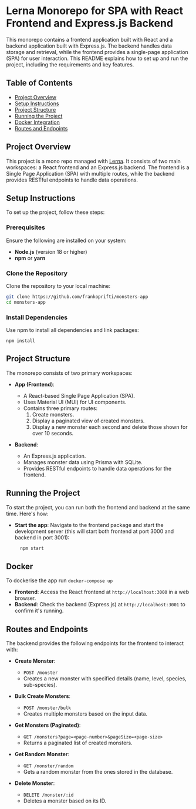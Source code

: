 # Lerna Monorepo for SPA with React Frontend and Express.js Backend

This monorepo contains a frontend application built with React and a backend application built with Express.js. The backend handles data storage and retrieval, while the frontend provides a single-page application (SPA) for user interaction. This README explains how to set up and run the project, including the requirements and key features.

## Table of Contents

- [Project Overview](#project-overview)
- [Setup Instructions](#setup-instructions)
- [Project Structure](#project-structure)
- [Running the Project](#running-the-project)
- [Docker Integration](#docker-integration)
- [Routes and Endpoints](#routes-and-endpoints)

## Project Overview

This project is a mono repo managed with [Lerna](https://lerna.js.org/). It consists of two main workspaces: a React frontend and an Express.js backend. The frontend is a Single Page Application (SPA) with multiple routes, while the backend provides RESTful endpoints to handle data operations.

## Setup Instructions

To set up the project, follow these steps:

### Prerequisites

Ensure the following are installed on your system:

- **Node.js** (version 18 or higher)
- **npm** or **yarn**

### Clone the Repository

Clone the repository to your local machine:

```bash
git clone https://github.com/frankoprifti/monsters-app
cd monsters-app
```

### Install Dependencies

Use npm to install all dependencies and link packages:

`npm install`

## Project Structure

The monorepo consists of two primary workspaces:

- **App (Frontend)**:

  - A React-based Single Page Application (SPA).
  - Uses Material UI (MUI) for UI components.
  - Contains three primary routes:
    1.  Create monsters.
    2.  Display a paginated view of created monsters.
    3.  Display a new monster each second and delete those shown for over 10 seconds.

- **Backend**:

  - An Express.js application.
  - Manages monster data using Prisma with SQLite.
  - Provides RESTful endpoints to handle data operations for the frontend.

## Running the Project

To start the project, you can run both the frontend and backend at the same time. Here's how:

- **Start the app**: Navigate to the frontend package and start the development server (this will start both frontend at port 3000 and backend in port 3001):

  ```bash
    npm start
  ```

## Docker

To dockerise the app run
`docker-compose up`

- **Frontend**: Access the React frontend at `http://localhost:3000` in a web browser.
- **Backend**: Check the backend (Express.js) at `http://localhost:3001` to confirm it's running.

## Routes and Endpoints

The backend provides the following endpoints for the frontend to interact with:

- **Create Monster**:

  - `POST /monster`
  - Creates a new monster with specified details (name, level, species, sub-species).

- **Bulk Create Monsters**:

  - `POST /monster/bulk`
  - Creates multiple monsters based on the input data.

- **Get Monsters (Paginated)**:

  - `GET /monsters?page=<page-number>&pageSize=<page-size>`
  - Returns a paginated list of created monsters.

- **Get Random Monster**:

  - `GET /monster/random`
  - Gets a random monster from the ones stored in the database.

- **Delete Monster**:

  - `DELETE /monster/:id`
  - Deletes a monster based on its ID.
